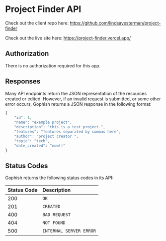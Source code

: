 # Project Finder API

Check out the client repo here: https://github.com/lindsayesterman/project-finder

Check out the live site here: https://project-finder.vercel.app/

## Authorization

There is no authorization required for this app.

## Responses

Many API endpoints return the JSON representation of the resources created or edited. However, if an invalid request is submitted, or some other error occurs, Gophish returns a JSON response in the following format:

```javascript
{
    "id": 1,
    "name": "example project",
    "description": "this is a test project.",
    "features": "features separated by commas here",
    "author": "project creator ",
    "topic": "tech",
    "date_created": "now()"
}
```

## Status Codes

Gophish returns the following status codes in its API:

| Status Code | Description |
| :--- | :--- |
| 200 | `OK` |
| 201 | `CREATED` |
| 400 | `BAD REQUEST` |
| 404 | `NOT FOUND` |
| 500 | `INTERNAL SERVER ERROR` |
